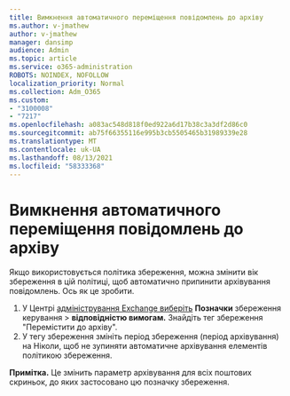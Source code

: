 ```yaml
---
title: Вимкнення автоматичного переміщення повідомлень до архіву
ms.author: v-jmathew
author: v-jmathew
manager: dansimp
audience: Admin
ms.topic: article
ms.service: o365-administration
ROBOTS: NOINDEX, NOFOLLOW
localization_priority: Normal
ms.collection: Adm_O365
ms.custom:
- "3100008"
- "7217"
ms.openlocfilehash: a083ac548d818f0ed922a6d17b38c3a3df2d86c0
ms.sourcegitcommit: ab75f66355116e995b3cb5505465b31989339e28
ms.translationtype: MT
ms.contentlocale: uk-UA
ms.lasthandoff: 08/13/2021
ms.locfileid: "58333368"
---
```

# <a name="stop-messages-from-moving-to-the-archive-automatically"></a>Вимкнення автоматичного переміщення повідомлень до архіву

Якщо використовується політика збереження, можна змінити вік збереження в цій політиці, щоб автоматично припинити архівування повідомлень. Ось як це зробити.

1. У Центрі [адміністрування Exchange виберіть](https://go.microsoft.com/fwlink/?linkid=2059104) **Позначки** збереження керування  >  **відповідністю вимогам.** Знайдіть тег збереження "Перемістити до архіву".
2. У тегу збереження змініть період збереження (період архівування) на Ніколи, щоб не зупиняти автоматичне архівування елементів політикою збереження. 

**Примітка.** Це змінить параметр архівування для всіх поштових скриньок, до яких застосовано цю позначку збереження.

